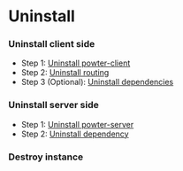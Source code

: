# Uninstall
### Uninstall client side
* Step 1: [Uninstall powter-client](https://hilanderas.github.io/powter-client/en/quickstart/UNINSTALL.html)
* Step 2: [Uninstall routing](https://hilanderas.github.io/routing/quickstart/UNINSTALL.html)
* Step 3 (Optional): [Uninstall dependencies]()

### Uninstall server side
* Step 1: [Uninstall powter-server](https://hilanderas.github.io/powter-server/en/quickstart/UNINSTALL.html)
* Step 2: [Uninstall dependency]()

### Destroy instance
